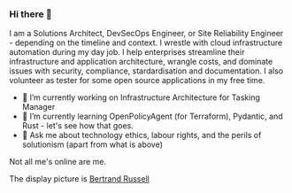 ### Hi there 👋

<!--
**eternaltyro/eternaltyro** is a ✨ _special_ ✨ repository because its `README.md` (this file) appears on your GitHub profile.

Here are some ideas to get you started:

- 🔭 I’m currently working on ...
- 🌱 I’m currently learning ...
- 👯 I’m looking to collaborate on ...
- 🤔 I’m looking for help with ...
- 💬 Ask me about ...
- 📫 How to reach me: ...
- 😄 Pronouns: ...
- ⚡ Fun fact: ...
-->

I am a Solutions Architect, DevSecOps Engineer, or Site Reliability Engineer - depending on the timeline and context. I wrestle with cloud infrastructure automation during my day job. I help enterprises streamline their infrastructure and application architecture, wrangle costs, and dominate issues with security, compliance, stardardisation and documentation. I also volunteer as tester for some open source applications in my free time.

- 🔭 I’m currently working on Infrastructure Architecture for Tasking Manager
- 🌱 I’m currently learning OpenPolicyAgent (for Terraform), Pydantic, and Rust - let's see how that goes.
- 💬 Ask me about technology ethics, labour rights, and the perils of solutionism (apart from what is above)

Not all me's online are me.

The display picture is [Bertrand Russell](https://en.wikipedia.org/wiki/Bertrand_Russell)
